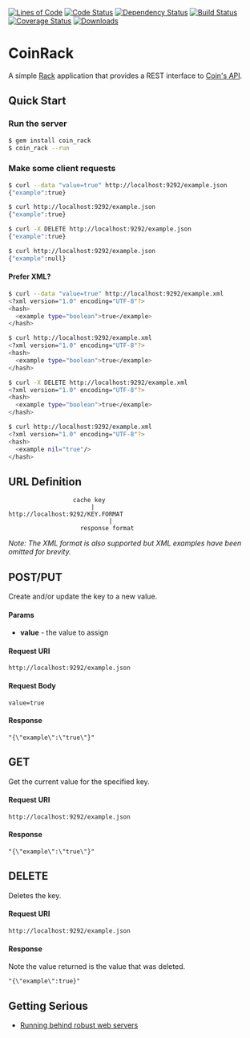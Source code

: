 [![Lines of Code](http://img.shields.io/badge/lines_of_code-79-brightgreen.svg?style=flat)](http://blog.codinghorror.com/the-best-code-is-no-code-at-all/)
[![Code Status](http://img.shields.io/codeclimate/github/hopsoft/coin_rack.svg?style=flat)](https://codeclimate.com/github/hopsoft/coin_rack)
[![Dependency Status](http://img.shields.io/gemnasium/hopsoft/coin_rack.svg?style=flat)](https://gemnasium.com/hopsoft/coin_rack)
[![Build Status](http://img.shields.io/travis/hopsoft/coin_rack.svg?style=flat)](https://travis-ci.org/hopsoft/coin_rack)
[![Coverage Status](https://img.shields.io/coveralls/hopsoft/coin_rack.svg?style=flat)](https://coveralls.io/r/hopsoft/coin_rack?branch=master)
[![Downloads](http://img.shields.io/gem/dt/coin_rack.svg?style=flat)](http://rubygems.org/gems/coin_rack)

# CoinRack

A simple [Rack](http://rack.github.com/) application that provides a
REST interface to [Coin's API](https://github.com/hopsoft/coin).

## Quick Start

### Run the server

```bash
$ gem install coin_rack
$ coin_rack --run
```

### Make some client requests

```bash
$ curl --data "value=true" http://localhost:9292/example.json
{"example":true}

$ curl http://localhost:9292/example.json
{"example":true}

$ curl -X DELETE http://localhost:9292/example.json
{"example":true}

$ curl http://localhost:9292/example.json
{"example":null}
```

#### Prefer XML?
```bash
$ curl --data "value=true" http://localhost:9292/example.xml
<?xml version="1.0" encoding="UTF-8"?>
<hash>
  <example type="boolean">true</example>
</hash>

$ curl http://localhost:9292/example.xml
<?xml version="1.0" encoding="UTF-8"?>
<hash>
  <example type="boolean">true</example>
</hash>

$ curl -X DELETE http://localhost:9292/example.xml
<?xml version="1.0" encoding="UTF-8"?>
<hash>
  <example type="boolean">true</example>
</hash>

$ curl http://localhost:9292/example.xml
<?xml version="1.0" encoding="UTF-8"?>
<hash>
  <example nil="true"/>
</hash>
```

## URL Definition

```
                  cache key
                       |
http://localhost:9292/KEY.FORMAT
                            |
                    response format
```

*Note: The XML format is also supported but XML examples have been omitted for brevity.*

## POST/PUT

Create and/or update the key to a new value.

#### Params

* **value** - the value to assign

#### Request URI

```
http://localhost:9292/example.json
```

#### Request Body

```
value=true
```

#### Response

```
"{\"example\":\"true\"}"
```

## GET

Get the current value for the specified key.

#### Request URI

```
http://localhost:9292/example.json
```

#### Response

```
"{\"example\":\"true\"}"
```

## DELETE

Deletes the key.

#### Request URI

```
http://localhost:9292/example.json
```

#### Response

Note the value returned is the value that was deleted.

```
"{\"example\":true}"
```

## Getting Serious

* [Running behind robust web servers](https://github.com/hopsoft/coin_rack/wiki/Running-behind-robust-web-servers)

